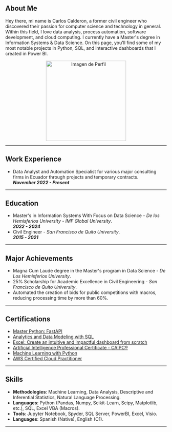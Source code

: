 ## About Me

Hey there, mi name is Carlos Calderon, a former civil engineer who discovered their passion for computer science and technology in general. Within this field, I love data analysis, process automation, software development, and cloud computing. I currently have a Master's degree in Information Systems & Data Science. On this page, you'll find some of my most notable projects in Python, SQL, and interactive dashboards that I created in Power BI.


<p align="center">
  <img src="https://avatars.githubusercontent.com/u/156715991?v=4" alt="Imagen de Perfil" width="250" height="250">
</p>

---

## Work Experience
- Data Analyst and Automation Specialist for various major consulting firms in Ecuador through projects and temporary contracts.
<br> ***November 2022 - Present***


---

## Education
- Master's in Information Systems With Focus on Data Science - *De los Hemisferios University - IMF Global University*. 
<br> ***2022 - 2024***
- Civil Engineer - *San Francisco de Quito University*.
<br> ***2015 - 2021***


---

## Major Achievements
- Magna Cum Laude degree in the Master's program in Data Science - *De Los Hemisferios University*.
- 25% Scholarship for Academic Excellence in Civil Engineering - *San Francisco de Quito University*.
- Automated the creation of bids for public competitions with macros, reducing processing time by more than 60%.


---

## Certifications

- [Master Python: FastAPI](https://www.linkedin.com/learning/certificates/100db1f51fbd02137394912fc031d4d866df407d54a3a7877f5800076d1e6132?lipi=urn%3Ali%3Apage%3Ad_flagship3_profile_view_base_certifications_details%3B1onjONS9TGu6FeGPHEIPyA%3D%3D)
- [Analytics and Data Modeling with SQL](https://www.linkedin.com/in/carlos-calderon-cabezas/)
- [Excel: Create an intuitive and impactful dashboard from scratch](https://www.linkedin.com/learning/certificates/c498670fab1d2893a8f2893ebd6ddc20846973f8d59fb856bddb27a5898698f2?lipi=urn%3Ali%3Apage%3Ad_flagship3_profile_view_base_certifications_details%3B1onjONS9TGu6FeGPHEIPyA%3D%3D)
- [Artificial Intelligence Professional Certificate - CAIPC®](https://www.credly.com/badges/8cff1310-2ace-4e8e-93c1-e3d8a5a9ae77/linked_in_profile)
-  [Machine Learning with Python](https://www.credly.com/badges/4a9eca74-434e-4f74-a410-20c6983c7f1a/linked_in_profile)
- [AWS Certified Cloud Practitioner](https://www.credly.com/badges/fd75000a-21d6-4313-bad8-8568370c3d87/linked_in_profile)

---

## Skills

- **Methodologies**: Machine Learning, Data Analysis, Descriptive and Inferential Statistics, Natural Language Processing.
- **Languages**: Python (Pandas, Numpy, Scikit-Learn, Scipy, Matplotlib, etc.), SQL, Excel VBA (Macros).
- **Tools**: Jupyter Notebook, Spyder, SQL Server, PowerBI, Excel, Visio.
- **Languages**: Spanish (Native), English (C1).


___
